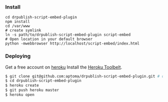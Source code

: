 ### Install

```
cd drpublish-script-embed-plugin
npm install
cd /var/www
# create symlink
ln -s path/to/drpublish-script-embed-plugin script-embed
# Open location in your default browser
python -mwebbrowser http://localhost/script-embed/index.html

```

### Deploying

Get a free account on [heroku](https://dashboard.heroku.com/)
Install the [Heroku Toolbelt](https://toolbelt.heroku.com/).

```sh
$ git clone git@github.com:aptoma/drpublish-script-embed-plugin.git # or clone your own fork
$ cd drpublish-script-embed-plugin
$ heroku create
$ git push heroku master
$ heroku open
```
